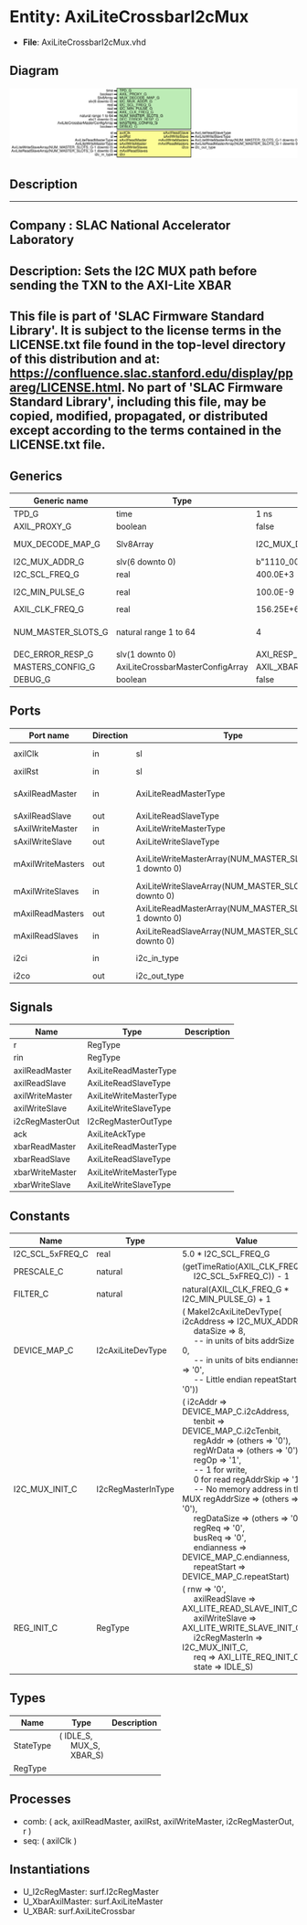 # Entity: AxiLiteCrossbarI2cMux

- **File**: AxiLiteCrossbarI2cMux.vhd
## Diagram

![Diagram](AxiLiteCrossbarI2cMux.svg "Diagram")
## Description

-----------------------------------------------------------------------------
 Company    : SLAC National Accelerator Laboratory
-----------------------------------------------------------------------------
 Description: Sets the I2C MUX path before sending the TXN to the AXI-Lite XBAR
-----------------------------------------------------------------------------
 This file is part of 'SLAC Firmware Standard Library'.
 It is subject to the license terms in the LICENSE.txt file found in the
 top-level directory of this distribution and at:
    https://confluence.slac.stanford.edu/display/ppareg/LICENSE.html.
 No part of 'SLAC Firmware Standard Library', including this file,
 may be copied, modified, propagated, or distributed except according to
 the terms contained in the LICENSE.txt file.
-----------------------------------------------------------------------------
## Generics

| Generic name       | Type                             | Value                        | Description                 |
| ------------------ | -------------------------------- | ---------------------------- | --------------------------- |
| TPD_G              | time                             | 1 ns                         |                             |
| AXIL_PROXY_G       | boolean                          | false                        |                             |
| MUX_DECODE_MAP_G   | Slv8Array                        | I2C_MUX_DECODE_MAP_TCA9548_C | I2C MUX Generics            |
| I2C_MUX_ADDR_G     | slv(6 downto 0)                  | b"1110_000"                  |                             |
| I2C_SCL_FREQ_G     | real                             | 400.0E+3                     |  units of Hz                |
| I2C_MIN_PULSE_G    | real                             | 100.0E-9                     |  units of seconds           |
| AXIL_CLK_FREQ_G    | real                             | 156.25E+6                    |  units of Hz                |
| NUM_MASTER_SLOTS_G | natural range 1 to 64            | 4                            | AXI-Lite Crossbar Generics  |
| DEC_ERROR_RESP_G   | slv(1 downto 0)                  | AXI_RESP_DECERR_C            |                             |
| MASTERS_CONFIG_G   | AxiLiteCrossbarMasterConfigArray | AXIL_XBAR_CFG_DEFAULT_C      |                             |
| DEBUG_G            | boolean                          | false                        |                             |
## Ports

| Port name         | Direction | Type                                                   | Description                |
| ----------------- | --------- | ------------------------------------------------------ | -------------------------- |
| axilClk           | in        | sl                                                     | Clocks and Resets          |
| axilRst           | in        | sl                                                     |                            |
| sAxilReadMaster   | in        | AxiLiteReadMasterType                                  | Slave AXI-Lite Interface   |
| sAxilReadSlave    | out       | AxiLiteReadSlaveType                                   |                            |
| sAxilWriteMaster  | in        | AxiLiteWriteMasterType                                 |                            |
| sAxilWriteSlave   | out       | AxiLiteWriteSlaveType                                  |                            |
| mAxilWriteMasters | out       | AxiLiteWriteMasterArray(NUM_MASTER_SLOTS_G-1 downto 0) | Master AXI-Lite Interfaces |
| mAxilWriteSlaves  | in        | AxiLiteWriteSlaveArray(NUM_MASTER_SLOTS_G-1 downto 0)  |                            |
| mAxilReadMasters  | out       | AxiLiteReadMasterArray(NUM_MASTER_SLOTS_G-1 downto 0)  |                            |
| mAxilReadSlaves   | in        | AxiLiteReadSlaveArray(NUM_MASTER_SLOTS_G-1 downto 0)   |                            |
| i2ci              | in        | i2c_in_type                                            | I2C MUX Ports              |
| i2co              | out       | i2c_out_type                                           |                            |
## Signals

| Name            | Type                   | Description |
| --------------- | ---------------------- | ----------- |
| r               | RegType                |             |
| rin             | RegType                |             |
| axilReadMaster  | AxiLiteReadMasterType  |             |
| axilReadSlave   | AxiLiteReadSlaveType   |             |
| axilWriteMaster | AxiLiteWriteMasterType |             |
| axilWriteSlave  | AxiLiteWriteSlaveType  |             |
| i2cRegMasterOut | I2cRegMasterOutType    |             |
| ack             | AxiLiteAckType         |             |
| xbarReadMaster  | AxiLiteReadMasterType  |             |
| xbarReadSlave   | AxiLiteReadSlaveType   |             |
| xbarWriteMaster | AxiLiteWriteMasterType |             |
| xbarWriteSlave  | AxiLiteWriteSlaveType  |             |
## Constants

| Name             | Type               | Value                                                                                                                                                                                                                                                                                                                                                                                                                                                                                                                                                                                                                                                                                                                                                                                                                                                                                                                                                                                             | Description    |
| ---------------- | ------------------ | ------------------------------------------------------------------------------------------------------------------------------------------------------------------------------------------------------------------------------------------------------------------------------------------------------------------------------------------------------------------------------------------------------------------------------------------------------------------------------------------------------------------------------------------------------------------------------------------------------------------------------------------------------------------------------------------------------------------------------------------------------------------------------------------------------------------------------------------------------------------------------------------------------------------------------------------------------------------------------------------------- | -------------- |
| I2C_SCL_5xFREQ_C | real               |  5.0 * I2C_SCL_FREQ_G                                                                                                                                                                                                                                                                                                                                                                                                                                                                                                                                                                                                                                                                                                                                                                                                                                                                                                                                                                             |                |
| PRESCALE_C       | natural            |  (getTimeRatio(AXIL_CLK_FREQ_G,<br><span style="padding-left:20px"> I2C_SCL_5xFREQ_C)) - 1                                                                                                                                                                                                                                                                                                                                                                                                                                                                                                                                                                                                                                                                                                                                                                                                                                                                                                        |                |
| FILTER_C         | natural            |  natural(AXIL_CLK_FREQ_G * I2C_MIN_PULSE_G) + 1                                                                                                                                                                                                                                                                                                                                                                                                                                                                                                                                                                                                                                                                                                                                                                                                                                                                                                                                                   |                |
| DEVICE_MAP_C     | I2cAxiLiteDevType  |  (       MakeI2cAxiLiteDevType(          i2cAddress  => I2C_MUX_ADDR_G,<br><span style="padding-left:20px">          dataSize    => 8,<br><span style="padding-left:20px">              -- in units of bits          addrSize    => 0,<br><span style="padding-left:20px">              -- in units of bits          endianness  => '0',<br><span style="padding-left:20px">            -- Little endian          repeatStart => '0'))                                                                                                                                                                                                                                                                                                                                                                                                                                                                                                                                                            |                |
| I2C_MUX_INIT_C   | I2cRegMasterInType |  (       i2cAddr     => DEVICE_MAP_C.i2cAddress,<br><span style="padding-left:20px">       tenbit      => DEVICE_MAP_C.i2cTenbit,<br><span style="padding-left:20px">       regAddr     => (others => '0'),<br><span style="padding-left:20px">       regWrData   => (others => '0'),<br><span style="padding-left:20px">       regOp       => '1',<br><span style="padding-left:20px">               -- 1 for write,<br><span style="padding-left:20px"> 0 for read       regAddrSkip => '1',<br><span style="padding-left:20px">               -- No memory address in the MUX       regAddrSize => (others => '0'),<br><span style="padding-left:20px">       regDataSize => (others => '0'),<br><span style="padding-left:20px">       regReq      => '0',<br><span style="padding-left:20px">       busReq      => '0',<br><span style="padding-left:20px">       endianness  => DEVICE_MAP_C.endianness,<br><span style="padding-left:20px">       repeatStart => DEVICE_MAP_C.repeatStart) |  Repeat Start  |
| REG_INIT_C       | RegType            |  (       rnw            => '0',<br><span style="padding-left:20px">       axilReadSlave  => AXI_LITE_READ_SLAVE_INIT_C,<br><span style="padding-left:20px">       axilWriteSlave => AXI_LITE_WRITE_SLAVE_INIT_C,<br><span style="padding-left:20px">       i2cRegMasterIn => I2C_MUX_INIT_C,<br><span style="padding-left:20px">       req            => AXI_LITE_REQ_INIT_C,<br><span style="padding-left:20px">       state          => IDLE_S)                                                                                                                                                                                                                                                                                                                                                                                                                                                                                                                                                 |                |
## Types

| Name      | Type                                                                                              | Description |
| --------- | ------------------------------------------------------------------------------------------------- | ----------- |
| StateType | ( IDLE_S,<br><span style="padding-left:20px"> MUX_S,<br><span style="padding-left:20px"> XBAR_S)  |             |
| RegType   |                                                                                                   |             |
## Processes
- comb: ( ack, axilReadMaster, axilRst, axilWriteMaster,
                   i2cRegMasterOut, r )
- seq: ( axilClk )
## Instantiations

- U_I2cRegMaster: surf.I2cRegMaster
- U_XbarAxilMaster: surf.AxiLiteMaster
- U_XBAR: surf.AxiLiteCrossbar
